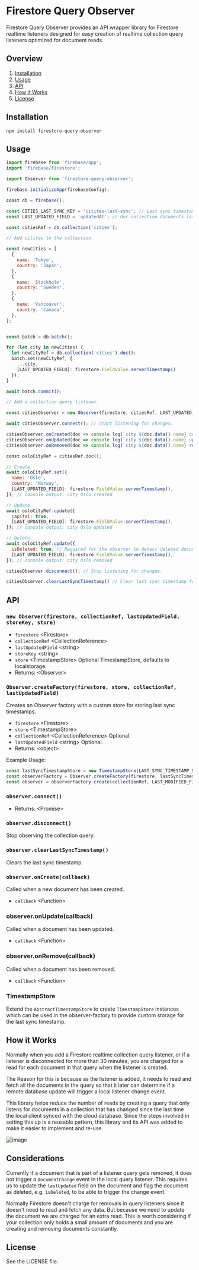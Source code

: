 # Firestore Query Observer
Firestore Query Observer provides an API wrapper library for Firestore realtime listeners designed for easy creation of realtime collection query listeners optimized for document reads.

## Overview

1. [Installation](#Installation)
4. [Usage](#Usage)
5. [API](#API)
2. [How it Works](#How-it-Works)
7. [License](#License)

## Installation
`npm install firestore-query-observer`

## Usage

```js
import firebase from 'firebase/app';
import 'firebase/firestore';

import Observer from 'firestore-query-observer';

firebase.initializeApp(firebaseConfig);

const db = firebase();

const CITIES_LAST_SYNC_KEY = 'citites-last-sync'; // Last sync timestamp storage key.
const LAST_UPDATED_FIELD = 'updatedAt'; // Our collection documents last updated field key.

const citiesRef = db.collection('cities');

// Add citites to the collection.

const newCities = [
  {
    name: 'Tokyo',
    country: 'Japan',
  },
  {
    name: 'Stockholm',
    country: 'Sweden',
  },
  {
    name: 'Vancouver',
    country: 'Canada',
  },
];


const batch = db.batch();

for (let city in newCities) {
  let newCityRef = db.collection('cities').doc();
  batch.set(newCityRef, {
    ...city,
    [LAST_UPDATED_FIELD]: firestore.FieldValue.serverTimestamp()
  });
}

await batch.commit();

// Add a collection query listener.

const citiesObserver = new Observer(firestore, citiesRef, LAST_UPDATED_FIELD,  CITIES_LAST_SYNC_KEY);

await citiesObserver.connect(); // Start listening for changes.

citiesObserver.onCreated(doc => console.log(`city ${doc.data().name} created`));
citiesObserver.onUpdated(doc => console.log(`city ${doc.data().name} updated`));
citiesObserver.onRemoved(doc => console.log(`city ${doc.data().name} removed`));

const osloCityRef = citiesRef.doc();

// Create
await osloCityRef.set({
  name: 'Oslo',
  country: 'Norway',
  [LAST_UPDATED_FIELD]: firestore.FieldValue.serverTimestamp(),
}); // console output: city Oslo created

// Update
await osloCityRef.update({
  capital: true,
  [LAST_UPDATED_FIELD]: firestore.FieldValue.serverTimestamp(),
}); // console output: city Oslo updated

// Delete
await osloCityRef.update({
  isDeleted: true, // Required for the observer to detect deleted documents.
  [LAST_UPDATED_FIELD]: firestore.FieldValue.serverTimestamp(),
}); // console output: city Oslo removed

citiesObserver.disconnect(); // Stop listening for changes.

citiesObserver.clearLastSyncTimestamp() // Clear last sync timestamp from storage.
```

## API

### `new Observer(firestore, collectionRef, lastUpdatedField, storeKey, store)`

- `firestore` \<Firestore\>
- `collectionRef` \<CollectionReference\>
- `lastUpdatedField` \<string\>
- `storeKey` \<string\>
- `store` \<TimestampStore\> Optional TimestampStore, defaults to localstorage.
- Returns: \<Observer\>

### `Observer.createFactory(firestore, store, collectionRef, lastUpdatedField)`
Creates an Observer factory with a custom store for storing last sync timestamps.

- `firestore` \<Firestore\>
- `store` \<TimestampStore\>
- `collectionRef` \<CollectionReference\> Optional.
- `lastUpdatedField` \<string\> Optional.
- Returns: \<object\>

Example Usage:
```js
const lastSyncTimestampStore = new TimestampStore(LAST_SYNC_TIMESTAMP_STORAGE_KEY, storage);
const observerFactory = Observer.createFactory(firestore, lastSyncTimestampStore);
const observer = observerFactory.create(collectionRef, LAST_MODIFIED_FIELD);
```

### `observer.connect()`
- Returns: \<Promise\>

### `observer.disconnect()`
Stop observing the collection query.

### `observer.clearLastSyncTimestamp()`
Clears the last sync timestamp.

### `observer.onCreate(callback)`
Called when a new document has been created.

- `callback` \<Function\>

### observer.onUpdate(callback)
Called when a document has been updated.

- `callback` \<Function\>

### observer.onRemove(callback)
Called when a document has been removed.

- `callback` \<Function\>

### TimestampStore
Extend the `AbstractTimestampStore` to create `TimestampStore` instances which can be used in the observer-factory to provide custom storage for the last sync timestamp.

## How it Works
Normally when you add a Firestore realtime collection query listener, or if a listener is disconnected for more than 30 minutes, you are charged for a read for each document in that query when the listener is created.

The Reason for this is because as the listener is added, it needs to read and fetch all the documents in the query so that it later can determine if a remote database update will trigger a local listener change event.

This library helps reduce the number of reads by creating a query that only listens for documents in a collection that has changed since the last time the local client synced with the cloud database. Since the steps involved in setting this up is a reusable pattern, this library and its API was added to make it easier to implement and re-use.

![image](https://user-images.githubusercontent.com/13058304/124199312-772fe600-da87-11eb-9760-b53101b11059.png)

## Considerations
Currently if a document that is part of a listener query gets removed, it does not trigger a `DocumentChange` event in the local query listener. This requires us to update the `lastUpdated` field on the document and flag the document as deleted, e.g. `isDeleted`, to be able to trigger the change event.

Normally Firestore doesn't charge for removals in query listeners since it doesn't need to read and fetch any data. But because we need to update the document we are charged for an extra read. This is worth considering if your collection only holds a small amount of documents and you are creating and removing documents constantly.

## License
See the LICENSE file.
